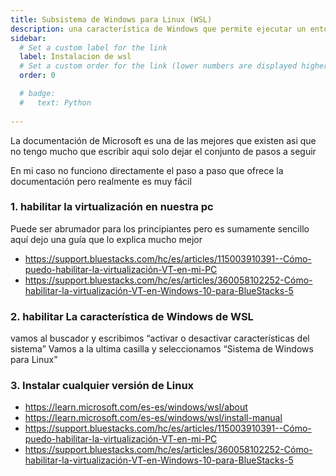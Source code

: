 ```yaml
---
title: Subsistema de Windows para Linux (WSL)
description: una característica de Windows que permite ejecutar un entorno Linux en la máquina Windows, sin necesidad de una máquina virtual independiente ni de arranque dual
sidebar:
  # Set a custom label for the link
  label: Instalacion de wsl
  # Set a custom order for the link (lower numbers are displayed higher up)
  order: 0

  # badge:
  #   text: Python
    
---
```


La documentación de Microsoft es una de las mejores que existen asi que no tengo mucho que escribir aqui solo dejar el conjunto de pasos a seguir

En mi caso no funciono directamente el paso a paso que ofrece la documentación pero realmente es muy fácil

### 1. habilitar la virtualización en nuestra pc
    
Puede ser abrumador para los principiantes pero es sumamente sencillo aquí dejo una guía que lo explica mucho mejor
    
- https://support.bluestacks.com/hc/es/articles/115003910391--Cómo-puedo-habilitar-la-virtualización-VT-en-mi-PC
- https://support.bluestacks.com/hc/es/articles/360058102252-Cómo-habilitar-la-virtualización-VT-en-Windows-10-para-BlueStacks-5
  
### 2. habilitar La característica de Windows de WSL
    
vamos al buscador y escribimos  “activar o desactivar características del sistema”
Vamos a la ultima casilla y seleccionamos “Sistema de Windows para Linux”
    
### 3. Instalar cualquier versión de Linux




- https://learn.microsoft.com/es-es/windows/wsl/about
- https://learn.microsoft.com/es-es/windows/wsl/install-manual
- https://support.bluestacks.com/hc/es/articles/115003910391--Cómo-puedo-habilitar-la-virtualización-VT-en-mi-PC
- https://support.bluestacks.com/hc/es/articles/360058102252-Cómo-habilitar-la-virtualización-VT-en-Windows-10-para-BlueStacks-5